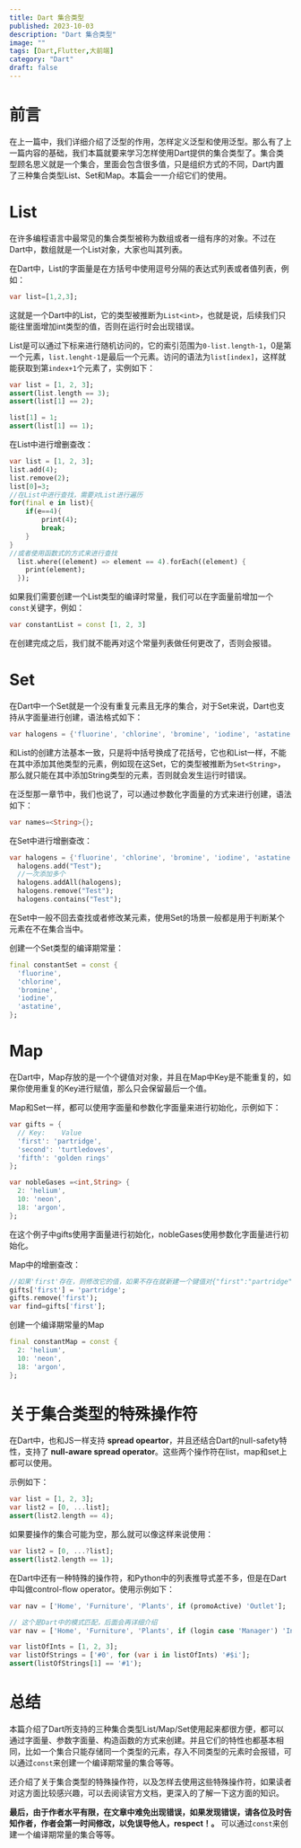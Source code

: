 ```yaml
---
title: Dart 集合类型
published: 2023-10-03
description: "Dart 集合类型"
image: ""
tags: [Dart,Flutter,大前端]
category: "Dart"
draft: false
---
```

# 前言

在上一篇中，我们详细介绍了泛型的作用，怎样定义泛型和使用泛型。那么有了上一篇内容的基础，我们本篇就要来学习怎样使用Dart提供的集合类型了。集合类型顾名思义就是一个集合，里面会包含很多值，只是组织方式的不同，Dart内置了三种集合类型List、Set和Map。本篇会一一介绍它们的使用。

# List

在许多编程语言中最常见的集合类型被称为数组或者一组有序的对象。不过在Dart中，数组就是一个List对象，大家也叫其列表。

在Dart中，List的字面量是在方括号中使用逗号分隔的表达式列表或者值列表，例如：

```dart
var list=[1,2,3];
```

这就是一个Dart中的List，它的类型被推断为`List<int>`，也就是说，后续我们只能往里面增加int类型的值，否则在运行时会出现错误。

List是可以通过下标来进行随机访问的，它的索引范围为`0-list.length-1`，0是第一个元素，`list.lenght-1`是最后一个元素。访问的语法为`list[index]`，这样就能获取到第`index+1`个元素了，实例如下：

```dart
var list = [1, 2, 3];
assert(list.length == 3);
assert(list[1] == 2);

list[1] = 1;
assert(list[1] == 1);
```

在List中进行增删查改：

```dart
var list = [1, 2, 3];
list.add(4);
list.remove(2);
list[0]=3;
//在List中进行查找，需要对List进行遍历
for(final e in list){
    if(e==4){
        print(4);
        break;
    }
}
//或者使用函数式的方式来进行查找
  list.where((element) => element == 4).forEach((element) {
    print(element);
  });
```

如果我们需要创建一个List类型的编译时常量，我们可以在字面量前增加一个`const`关键字，例如：

```dart
var constantList = const [1, 2, 3]
```

在创建完成之后，我们就不能再对这个常量列表做任何更改了，否则会报错。

# Set

在Dart中一个Set就是一个没有重复元素且无序的集合，对于Set来说，Dart也支持从字面量进行创建，语法格式如下：

```dart
var halogens = {'fluorine', 'chlorine', 'bromine', 'iodine', 'astatine'};
```

和List的创建方法基本一致，只是将中括号换成了花括号，它也和List一样，不能在其中添加其他类型的元素，例如现在这Set，它的类型被推断为`Set<String>`，那么就只能在其中添加String类型的元素，否则就会发生运行时错误。

在泛型那一章节中，我们也说了，可以通过参数化字面量的方式来进行创建，语法如下：

```dart
var names=<String>{};
```

在Set中进行增删查改：

```dart
var halogens = {'fluorine', 'chlorine', 'bromine', 'iodine', 'astatine'};
  halogens.add("Test");
  //一次添加多个
  halogens.addAll(halogens);
  halogens.remove("Test");
  halogens.contains("Test");
```

在Set中一般不回去查找或者修改某元素，使用Set的场景一般都是用于判断某个元素在不在集合当中。

创建一个Set类型的编译期常量：

```dart
final constantSet = const {
  'fluorine',
  'chlorine',
  'bromine',
  'iodine',
  'astatine',
};
```

# Map

在Dart中，Map存放的是一个个键值对对象，并且在Map中Key是不能重复的，如果你使用重复的Key进行赋值，那么只会保留最后一个值。

Map和Set一样，都可以使用字面量和参数化字面量来进行初始化，示例如下：

```dart
var gifts = {
  // Key:    Value
  'first': 'partridge',
  'second': 'turtledoves',
  'fifth': 'golden rings'
};

var nobleGases =<int,String> {
  2: 'helium',
  10: 'neon',
  18: 'argon',
};
```

在这个例子中gifts使用字面量进行初始化，nobleGases使用参数化字面量进行初始化。

Map中的增删查改：

```dart
//如果'first'存在，则修改它的值，如果不存在就新建一个键值对{"first":"partridge"}
gifts['first'] = 'partridge';
gifts.remove('first');
var find=gifts['first'];
```

创建一个编译期常量的Map

```dart
final constantMap = const {
  2: 'helium',
  10: 'neon',
  18: 'argon',
};
```

# 关于集合类型的特殊操作符

在Dart中，也和JS一样支持 **spread opeartor**，并且还结合Dart的null-safety特性，支持了 **null-aware spread operator**。这些两个操作符在list，map和set上都可以使用。

示例如下：

```dart
var list = [1, 2, 3];
var list2 = [0, ...list];
assert(list2.length == 4);
```

如果要操作的集合可能为空，那么就可以像这样来说使用：

```dart
var list2 = [0, ...?list];
assert(list2.length == 1);
```

在Dart中还有一种特殊的操作符，和Python中的列表推导式差不多，但是在Dart中叫做control-flow operator。使用示例如下：

```dart
var nav = ['Home', 'Furniture', 'Plants', if (promoActive) 'Outlet'];

// 这个是Dart中的模式匹配，后面会再详细介绍
var nav = ['Home', 'Furniture', 'Plants', if (login case 'Manager') 'Inventory'];

var listOfInts = [1, 2, 3];
var listOfStrings = ['#0', for (var i in listOfInts) '#$i'];
assert(listOfStrings[1] == '#1');
```

# 总结

本篇介绍了Dart所支持的三种集合类型List/Map/Set使用起来都很方便，都可以通过字面量、参数字面量、构造函数的方式来创建。并且它们的特性也都基本相同，比如一个集合只能存储同一个类型的元素，存入不同类型的元素时会报错，可以通过`const`来创建一个编译期常量的集合等等。

还介绍了关于集合类型的特殊操作符，以及怎样去使用这些特殊操作符，如果读者对这方面比较感兴趣，可以去阅读官方文档，更深入的了解一下这方面的知识。

**最后，由于作者水平有限，在文章中难免出现错误，如果发现错误，请各位及时告知作者，作者会第一时间修改，以免误导他人，respect！。**
可以通过`const`来创建一个编译期常量的集合等等。